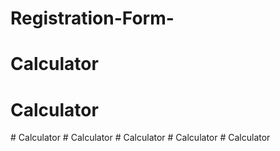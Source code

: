 # Registration-Form-
# Calculator
# Calculator
#   C a l c u l a t o r  
 # Calculator
#   C a l c u l a t o r  
 #   C a l c u l a t o r  
 #   C a l c u l a t o r  
 
